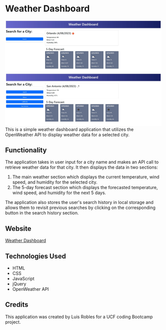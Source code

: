 # Weather Dashboard

![Screenshot](assets/images/screenshot-2023-04-08.jpg)
![Screenshot](assets/images/screenshot-history.jpg)
This is a simple weather dashboard application that utilizes the OpenWeather API to display weather data for a selected city.

## Functionality

The application takes in user input for a city name and makes an API call to retrieve weather data for that city. It then displays the data in two sections:

1. The main weather section which displays the current temperature, wind speed, and humidity for the selected city.
2. The 5-day forecast section which displays the forecasted temperature, wind speed, and humidity for the next 5 days.

The application also stores the user's search history in local storage and allows them to revisit previous searches by clicking on the corresponding button in the search history section.

## Website

[Weather Dashboard](https://robles1999.github.io/weather-forecast-module-6/)

## Technologies Used

- HTML
- CSS
- JavaScript
- jQuery
- OpenWeather API

## Credits

This application was created by Luis Robles for a UCF coding Bootcamp project.
